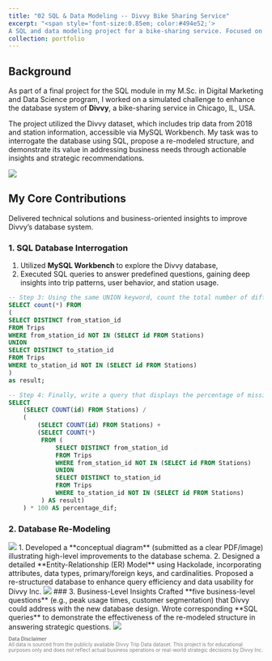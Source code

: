 ```yaml
---
title: "02 SQL & Data Modeling -- Divvy Bike Sharing Service"
excerpt: "<span style='font-size:0.85em; color:#494e52;'>  
A SQL and data modeling project for a bike-sharing service. Focused on database interrogation, re-modeling, and business-level query design, this school project showcases advanced SQL skills, ER modeling, and strategic recommendations for operational efficiency... <br/><img src='/site/images/sql-list.jpg' style='width:50%;'/>"  
collection: portfolio
---
```


## Background
As part of a final project for the SQL module in my M.Sc. in Digital Marketing and Data Science program, I worked on a simulated challenge to enhance the database system of **Divvy**, a bike-sharing service in Chicago, IL, USA.  

The project utilized the Divvy dataset, which includes trip data from 2018 and station information, accessible via MySQL Workbench. My task was to interrogate the database using SQL, propose a re-modeled structure, and demonstrate its value in addressing business needs through actionable insights and strategic recommendations.  

<img src="/site/images/sql1.jpg" class="img-medium" />

## My Core Contributions

Delivered technical solutions and business-oriented insights to improve Divvy’s database system.

### 1. SQL Database Interrogation
1. Utilized **MySQL Workbench** to explore the Divvy database,
2. Executed SQL queries to answer predefined questions, gaining deep insights into trip patterns, user behavior, and station usage.

```sql
-- Step 3: Using the same UNION keyword, count the total number of different stations in the two columns of the Trips table
SELECT count(*) FROM
(
SELECT DISTINCT from_station_id
FROM Trips
WHERE from_station_id NOT IN (SELECT id FROM Stations)
UNION
SELECT DISTINCT to_station_id
FROM Trips
WHERE to_station_id NOT IN (SELECT id FROM Stations)
)
as result;

-- Step 4: Finally, write a query that displays the percentage of missing stations from the Stations table.
SELECT 
    (SELECT COUNT(id) FROM Stations) / 
    (
        (SELECT COUNT(id) FROM Stations) + 
        (SELECT COUNT(*) 
         FROM (
             SELECT DISTINCT from_station_id
             FROM Trips
             WHERE from_station_id NOT IN (SELECT id FROM Stations)
             UNION
             SELECT DISTINCT to_station_id
             FROM Trips
             WHERE to_station_id NOT IN (SELECT id FROM Stations)
         ) AS result)
    ) * 100 AS percentage_dif;

 ```

### 2. Database Re-Modeling
<img src="/site/images/sql2.jpg" class="img-medium" />
1. Developed a **conceptual diagram** (submitted as a clear PDF/image) illustrating high-level improvements to the database schema.
2. Designed a detailed **Entity-Relationship (ER) Model** using Hackolade, incorporating attributes, data types, primary/foreign keys, and cardinalities. Proposed a re-structured database to enhance query efficiency and data usability for Divvy Inc.
<img src="/site/images/sql3.png"/>
### 3. Business-Level Insights
Crafted **five business-level questions** (e.g., peak usage times, customer segmentation) that Divvy could address with the new database design. Wrote corresponding **SQL queries** to demonstrate the effectiveness of the re-modeled structure in answering strategic questions.
<img src="/site/images/sql-list.jpg" class="img-medium" />



<p style="font-size: 0.7em; color: gray; text-align: left;">
  <strong>Data Disclaimer</strong><br/>
  All data is sourced from the publicly available Divvy Trip Data dataset. This project is for educational purposes only and does not reflect actual business operations or real-world strategic decisions by Divvy Inc.
</p>
